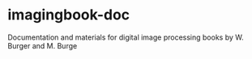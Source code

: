 # imagingbook-doc

Documentation and materials for digital image processing books by W. Burger and M. Burge
